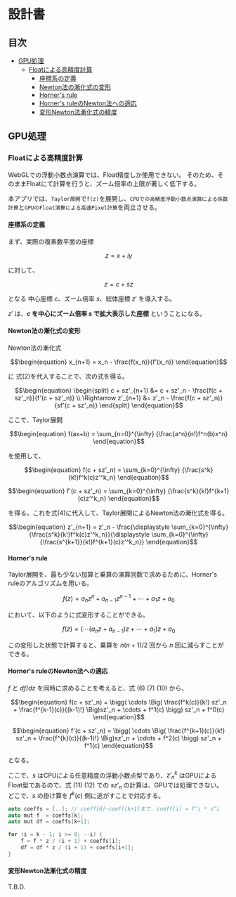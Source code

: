 <!-- omit in toc -->
# 設計書

<!-- omit in toc -->
## 目次
- [GPU処理](#gpu処理)
  - [Floatによる高精度計算](#floatによる高精度計算)
    - [座標系の定義](#座標系の定義)
    - [Newton法の漸化式の変形](#newton法の漸化式の変形)
    - [Horner's rule](#horners-rule)
    - [Horner's ruleのNewton法への適応](#horners-ruleのnewton法への適応)
    - [変形Newton法漸化式の精度](#変形newton法漸化式の精度)

## GPU処理

### Floatによる高精度計算

WebGLでの浮動小数点演算では、Float精度しか使用できない。
そのため、そのままFloatにて計算を行うと、ズーム倍率の上限が著しく低下する。

本アプリでは、`Taylor展開`で`f(z)`を展開し、`CPUでの高精度浮動小数点演算による係数計算`と`GPUのFloat演算による高速Pixel計算`を両立させる。

#### 座標系の定義

まず、実際の複素数平面の座標

```math
\begin{equation}
z = x + iy
\end{equation}
```

に対して、

```math
\begin{equation}
z = c + s z
\end{equation}
```

となる 中心座標 $c$、ズーム倍率 $s$、総体座標 $z'$ を導入する。

$z'$ は、**$c$ を中心にズーム倍率 $s$ で拡大表示した座標** ということになる。

#### Newton法の漸化式の変形

Newton法の漸化式

```math
\begin{equation}
x_{n+1} = x_n - \frac{f(x_n)}{f'(x_n)}
\end{equation}
```

に 式$(2)$を代入することで、次の式を得る。

```math
\begin{equation}
\begin{split}
c + sz'_{n+1} &= c + sz'_n - \frac{f(c + sz'_n)}{f'(c + sz'_n)} \\
\Rightarrow z'_{n+1} &= z'_n - \frac{f(c + sz'_n)}{sf'(c + sz'_n)}
\end{split}
\end{equation}
```

ここで、Taylor展開

```math
\begin{equation}
f(ax+b) = \sum_{n=0}^{\infty} {\frac{a^n}{n!}f^n(b)x^n}
\end{equation}
```

を使用して、

```math
\begin{equation}
f(c + sz'_n) = \sum_{k=0}^{\infty} {\frac{s^k}{k!}f^k(c)z'^k_n}
\end{equation}
```

```math
\begin{equation}
f'(c + sz'_n) = \sum_{k=0}^{\infty} {\frac{s^k}{k!}f^{k+1}(c)z'^k_n}
\end{equation}
```

を得る。これを式$(4)$に代入して、Taylor展開によるNewton法の漸化式を得る。

```math
\begin{equation}
z'_{n+1} = z'_n - \frac{\displaystyle \sum_{k=0}^{\infty} {\frac{s^k}{k!}f^k(c)z'^k_n}}{\displaystyle \sum_{k=0}^{\infty} {\frac{s^{k+1}}{k!}f^{k+1}(c)z'^k_n}}
\end{equation}
```

#### Horner's rule

Taylor展開を、最も少ない加算と乗算の演算回数で求めるために、Horner's ruleのアルゴリズムを用いる。

```math
\begin{equation}
f(z) = a_n z^n + a_{n-1} z^{n-1} + \cdots + a_1 z + a_0
\end{equation}
```

において、以下のように式変形することができる。

```math
\begin{equation}
f(z) = ( \cdots (a_n z + a_{n-1}) z + \cdots + a_1)z + a_0
\end{equation}
```

この変形した状態で計算すると、乗算を $n(n+1)/2$ 回から $n$ 回に減らすことができる。

#### Horner's ruleのNewton法への適応

$f$ と $df/dz$ を同時に求めることを考えると、式 $(6)$ $(7)$ $(10)$ から、

```math
\begin{equation}
f(c + sz'_n) = \bigg( \cdots \Big( \frac{f^k(c)}{k!} sz'_n + \frac{f^{k-1}(c)}{(k-1)!} \Big)sz'_n + \cdots + f^1(c) \bigg) sz'_n + f^0(c)
\end{equation}
```

```math
\begin{equation}
f'(c + sz'_n) = \bigg( \cdots \Big( \frac{f^{k+1}(c)}{k!} sz'_n + \frac{f^{k}(c)}{(k-1)!} \Big)sz'_n + \cdots + f^2(c) \bigg) sz'_n + f^1(c)
\end{equation}
```

となる。

ここで、$s$ はCPUによる任意精度の浮動小数点型であり、$z'^k_n$ はGPUによるFloat型であるので、式 $(11)$ $(12)$ での $s z'_n$ の計算は、GPUでは処理できない。
どこで、$s$ の掛け算を $f^k(c)$ 側に逃がすことで対応する。

```C++
auto coeffs = [..]; // coeff[0]~coeff[k+1]まで. coeff[i] = f^i * s^i
auto mut f  = coeffs[k];
auto mut df = coeffs[k+1];

for (i = k - 1; i >= 0; --i) {
    f = f * z / (i + 1) + coeffs[i];
    df = df * z / (i + 1) + coeffs[i+1];
}
```

#### 変形Newton法漸化式の精度

T.B.D.


